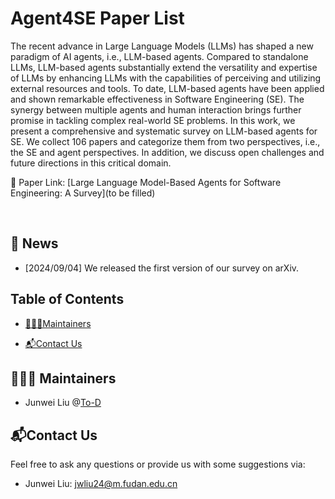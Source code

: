 # Agent4SE Paper List

The recent advance in Large Language Models (LLMs) has shaped a new paradigm of AI agents, i.e., LLM-based agents. Compared to standalone LLMs, LLM-based agents substantially extend the versatility and expertise of LLMs by enhancing LLMs with the capabilities of perceiving and utilizing external resources and tools. To date, LLM-based agents have been applied and shown remarkable effectiveness in Software Engineering (SE). The synergy between multiple agents and human interaction brings further promise in tackling complex real-world SE problems. In this work, we present a comprehensive and systematic survey on LLM-based agents for SE. We collect 106 papers and categorize them from two perspectives, i.e., the SE and agent perspectives. In addition, we discuss open challenges and future directions in this critical domain.

:page_facing_up: Paper Link: [Large Language Model-Based Agents for Software Engineering: A Survey](to be filled)

<br>

## :newspaper: News

* [2024/09/04] We released the first version of our survey on arXiv.



## Table of Contents

* [👨🏻‍💻Maintainers](#maintainers)

* [📬Contact Us](#contact-us)



## 👨🏻‍💻 Maintainers

- Junwei Liu @[To-D](https://github.com/To-D)



## 📬Contact Us

Feel free to ask any questions  or provide us with some suggestions via:

* Junwei Liu: [jwliu24@m.fudan.edu.cn](jwliu24@m.fudan.edu.cn)

